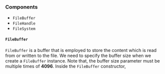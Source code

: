 ### Components

-   `FileBuffer`
-   `FileHandle`
-   `FileSystem`



#### `FileBuffer`

`FileBuffer` is a buffer that is employed to store the content which is read from or written to the file. We need to specify the buffer size when we create a `FileBuffer` instance. Note that, the buffer size parameter must be multiple times of **4096**. Inside the `FileBuffer` constructor, 